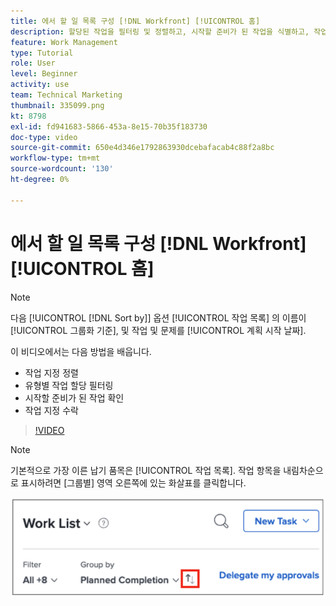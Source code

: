 ```yaml
---
title: 에서 할 일 목록 구성 [!DNL Workfront] [!UICONTROL 홈]
description: 할당된 작업을 필터링 및 정렬하고, 시작할 준비가 된 작업을 식별하고, 작업 지정을 수락하는 방법을 알아봅니다. [!DNL  Workfront].
feature: Work Management
type: Tutorial
role: User
level: Beginner
activity: use
team: Technical Marketing
thumbnail: 335099.png
kt: 8798
exl-id: fd941683-5866-453a-8e15-70b35f183730
doc-type: video
source-git-commit: 650e4d346e1792863930dcebafacab4c88f2a8bc
workflow-type: tm+mt
source-wordcount: '130'
ht-degree: 0%

---
```


# 에서 할 일 목록 구성 [!DNL Workfront] [!UICONTROL 홈]

>[!NOTE]
>
>다음 [!UICONTROL [!DNL Sort by]] 옵션 [!UICONTROL 작업 목록] 의 이름이 [!UICONTROL 그룹화 기준], 및 작업 및 문제를 [!UICONTROL 계획 시작 날짜].

이 비디오에서는 다음 방법을 배웁니다.

* 작업 지정 정렬
* 유형별 작업 할당 필터링
* 시작할 준비가 된 작업 확인
* 작업 지정 수락

>[!VIDEO](https://video.tv.adobe.com/v/335099/?quality=12&learn=on)

>[!NOTE]
>
>기본적으로 가장 이른 납기 품목은 [!UICONTROL 작업 목록]. 작업 항목을 내림차순으로 표시하려면 [그룹별] 영역 오른쪽에 있는 화살표를 클릭합니다.

![만기 날짜별로 그룹화된 작업 목록을 보여주는 화면 이미지입니다.](assets/work-list-arrows.png)

